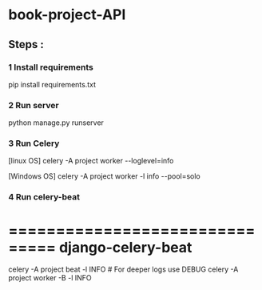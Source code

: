 # book-project-API 
 
## Steps : 
 
### 1 Install requirements 
pip install requirements.txt 
 
### 2 Run server 
python manage.py runserver 
 
### 3 Run Celery 
[linux OS] 
celery -A project worker --loglevel=info 
 
[Windows OS] 
celery -A project worker -l info --pool=solo 
 
### 4 Run celery-beat 
=============================== 
django-celery-beat 
=============================== 
 
celery -A project beat -l INFO  # For deeper logs use DEBUG 
celery -A project worker -B -l INFO 
 
